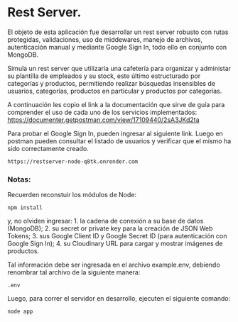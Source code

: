 # Rest Server.

El objeto de esta aplicación fue desarrollar un rest server robusto con rutas protegidas, validaciones, uso de middewares, manejo de archivos, autenticación manual y mediante Google Sign In, todo ello en conjunto con MongoDB.

Simula un rest server que utilizaría una cafetería para organizar y administar su plantilla de empleados y su stock, este último estructurado por categorías y productos, permitiendo realizar búsquedas insensibles de usuarios, categorías, productos en particular y productos por categorías.

A continuación les copio el link a la documentación que sirve de guía para comprender el uso de cada uno de los servicios implementados: https://documenter.getpostman.com/view/17109440/2sA3JKd2ta

Para probar el Google Sign In, pueden ingresar al siguiente link. Luego en postman pueden consultar el listado de usuarios y verificar que el mismo ha sido correctamente creado.

```
https://restserver-node-q8tk.onrender.com
```

### Notas:

Recuerden reconstuir los módulos de Node:

```
npm install
```

y, no olviden ingresar: 1. la cadena de conexión a su base de datos (MongoDB); 2. su secret or private key para la creación de JSON Web Tokens; 3. sus Google Client ID y Google Secret ID (para autenticación con Google Sign In); 4. su Cloudinary URL para cargar y mostrar imágenes de productos.

Tal información debe ser ingresada en el archivo example.env, debiendo renombrar tal archivo de la siguiente manera:

```
.env
```

Luego, para correr el servidor en desarrollo, ejecuten el siguiente comando:

```
node app
```
